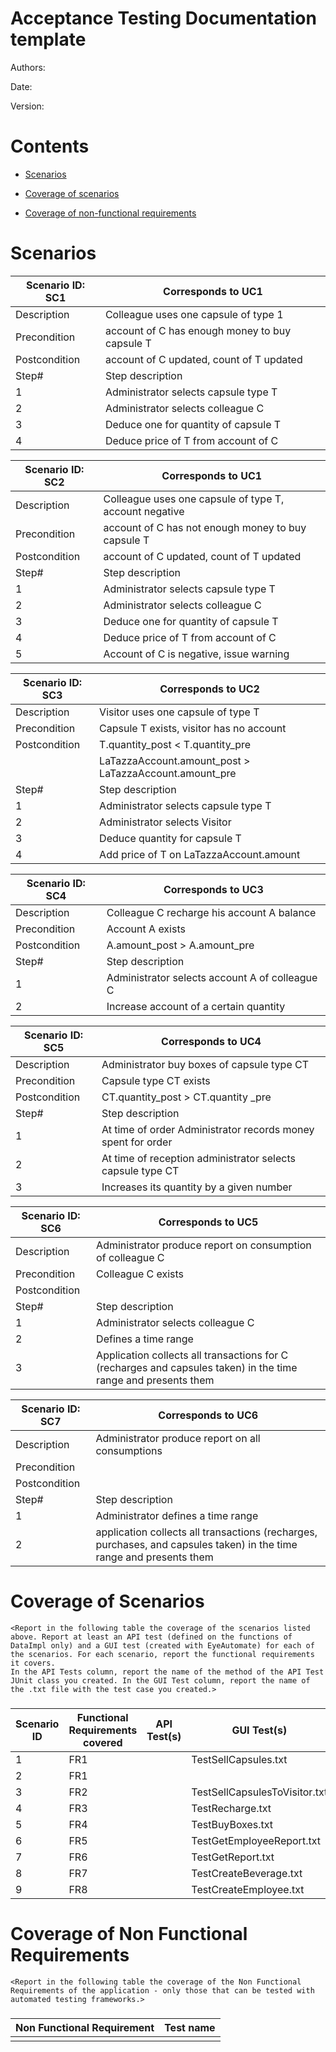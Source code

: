 # Acceptance Testing Documentation template

Authors:

Date:

Version:

# Contents

- [Scenarios](#scenarios)

- [Coverage of scenarios](#scenario-coverage)
- [Coverage of non-functional requirements](#nfr-coverage)



# Scenarios

| Scenario ID: SC1 | Corresponds to UC1                             |
| ---------------- | ---------------------------------------------- |
| Description      | Colleague uses one capsule of type 1           |
| Precondition     | account of C has enough money to buy capsule T |
| Postcondition    | account of C updated, count of T updated       |
| Step#            | Step description                               |
| 1                | Administrator selects capsule type T           |
| 2                | Administrator selects colleague C              |
| 3                | Deduce one for quantity of capsule T           |
| 4                | Deduce price of T from account of C            |

| Scenario ID: SC2 | Corresponds to UC1                                     |
| ---------------- | ------------------------------------------------------ |
| Description      | Colleague uses one capsule of type T, account negative |
| Precondition     | account of C has not enough money to buy capsule T     |
| Postcondition    | account of C updated, count of T updated               |
| Step#            | Step description                                       |
| 1                | Administrator selects capsule type T                   |
| 2                | Administrator selects colleague C                      |
| 3                | Deduce one for quantity of capsule T                   |
| 4                | Deduce price of T from account of C                    |
| 5                | Account of C is negative, issue warning                |

| Scenario ID: SC3 | Corresponds to UC2 |
| ----------------------- | ------------------ |
| Description      | Visitor uses one capsule of type T |
| Precondition     | Capsule T exists, visitor has no account |
| Postcondition    | T.quantity_post < T.quantity_pre |
|     | LaTazzaAccount.amount_post > LaTazzaAccount.amount_pre |
| Step#            | Step description                           |
| 1                | Administrator selects capsule type T |
| 2                | Administrator selects Visitor |
| 3                | Deduce quantity for capsule T |add price of T on LaTazzaAccount.amount
| 4                | Add price of T on LaTazzaAccount.amount |

| Scenario ID: SC4 | Corresponds to UC3 |
| ---------------- | ------------------ |
| Description      | Colleague C recharge his account A balance               |
| Precondition     | Account A exists                |
| Postcondition    | A.amount_post > A.amount_pre                |
| Step#            | Step description                |
| 1                | Administrator selects account A of colleague C                |
| 2                | Increase account of a certain quantity                   |

| Scenario ID: SC5 | Corresponds to UC4 |
| ---------------- | ------------------ |
| Description      | Administrator buy boxes of capsule type CT |
| Precondition     | Capsule type CT exists                |
| Postcondition    | CT.quantity_post > CT.quantity _pre                |
| Step#            | Step description                |
| 1                | At time of order Administrator records money spent for order                |
| 2                | At time of reception administrator selects capsule type CT                 |
| 3                | Increases its quantity by a given number                |

| Scenario ID: SC6 | Corresponds to UC5 |
| ---------------- | ------------------ |
| Description      | Administrator produce report on consumption of colleague C |
| Precondition     | Colleague C exists                |
| Postcondition    |                 |
| Step#            | Step description                |
| 1                | Administrator selects colleague C                |
| 2                | Defines a time range                   |
| 3                | Application collects all transactions for C (recharges and capsules taken) in the time range and presents them                   |

| Scenario ID: SC7 | Corresponds to UC6 |
| ---------------- | ------------------ |
| Description      | Administrator produce report on all consumptions |
| Precondition     |                 |
| Postcondition    |                 |
| Step#            | Step description                |
| 1                | Administrator defines a time range                |
| 2                | application collects all transactions (recharges, purchases, and capsules taken) in the time range and presents them                 |

# Coverage of Scenarios

```
<Report in the following table the coverage of the scenarios listed above. Report at least an API test (defined on the functions of DataImpl only) and a GUI test (created with EyeAutomate) for each of the scenarios. For each scenario, report the functional requirements it covers.
In the API Tests column, report the name of the method of the API Test JUnit class you created. In the GUI Test column, report the name of the .txt file with the test case you created.>
```

### 

| Scenario ID | Functional Requirements covered | API Test(s) | GUI Test(s) |
| ----------- | ------------------------------- | ----------- | ----------- |
| 1           | FR1                             |             | TestSellCapsules.txt            |
| 2           | FR1                             |             |             |
| 3           | FR2                             |             | TestSellCapsulesToVisitor.txt   |
| 4           | FR3                             |             | TestRecharge.txt                |
| 5           | FR4                             |             | TestBuyBoxes.txt                |
| 6           | FR5                             |             | TestGetEmployeeReport.txt       |
| 7           | FR6                             |             | TestGetReport.txt               |
| 8           | FR7                             |             | TestCreateBeverage.txt          |
| 9           | FR8                             |             | TestCreateEmployee.txt          |


# Coverage of Non Functional Requirements

```
<Report in the following table the coverage of the Non Functional Requirements of the application - only those that can be tested with automated testing frameworks.>
```

### 

| Non Functional Requirement | Test name |
| -------------------------- | --------- |
|                            |           |

